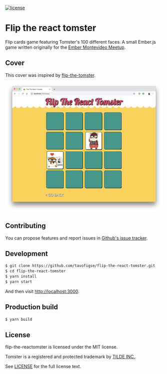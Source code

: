 [![license](https://img.shields.io/github/license/mashape/apistatus.svg)](https://github.com/tavofigse/flip-the-react-tomster/blob/master/LICENSE.md)

# Flip the react tomster

Flip cards game featuring Tomster's 100 different faces. A small Ember.js game written originally for the [Ember Montevideo Meetup](https://www.meetup.com/ember-montevideo).

## Cover

This cover was inspired by [flip-the-tomster](https://github.com/mvdwg/flip-the-tomster).

![screenshot](screenshot.png)

## Contributing

You can propose features and report issues in [Github's issue tracker](https://github.com/mvdwg/flip-the-tomster/issues).

## Development

```sh
$ git clone https://github.com/tavofigse/flip-the-react-tomster.git
$ cd flip-the-react-tomster
$ yarn install
$ yarn start
```

And then visit [http://localhost:3000](http://localhost:3000).

## Production build
```sh
$ yarn build
```

## License

flip-the-reactomster is licensed under the MIT license.

Tomster is a registered and protected trademark by [TILDE INC.](http://www.tilde.io).

See [LICENSE](./LICENSE.md) for the full license text.

